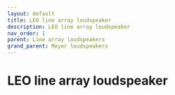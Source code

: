 ```yaml
---
layout: default
title: LEO line array loudspeaker
description: LEO line array loudspeaker
nav_order: 1
parent: Line array loudspeakers
grand_parent: Meyer loudspeakers
---
```


# LEO line array loudspeaker